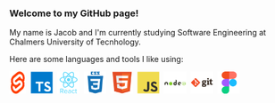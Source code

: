 ### Welcome to my GitHub page!

My name is Jacob and I'm currently studying Software Engineering at Chalmers University of Tecnhology.

Here are some languages and tools I like using:
<div>
  <img src="https://github.com/devicons/devicon/blob/master/icons/svelte/svelte-original.svg"			title="Svelte"		alt="Svelte"		width="30" height="40"/>&nbsp;
  <img src="https://github.com/devicons/devicon/blob/master/icons/typescript/typescript-original.svg"	title="TypeScript"	alt="TypeScript"	width="40" height="40"/>&nbsp;
	 <img src="https://github.com/devicons/devicon/blob/master/icons/react/react-original-wordmark.svg"	title="React"		alt="React"			width="40" height="40"/>&nbsp;
  <img src="https://github.com/devicons/devicon/blob/master/icons/css3/css3-plain-wordmark.svg"			title="CSS3"		alt="CSS"			width="40" height="40"/>&nbsp;
  <img src="https://github.com/devicons/devicon/blob/master/icons/html5/html5-original.svg"				title="HTML5"		alt="HTML"			width="40" height="40"/>&nbsp;
  <img src="https://github.com/devicons/devicon/blob/master/icons/javascript/javascript-original.svg"	title="JavaScript"	alt="JavaScript"	width="40" height="40"/>&nbsp;
  <img src="https://github.com/devicons/devicon/blob/master/icons/nodejs/nodejs-original-wordmark.svg"	title="NodeJS"		alt="NodeJS"		width="40" height="40"/>&nbsp;
  <img src="https://github.com/devicons/devicon/blob/master/icons/git/git-original-wordmark.svg"		title="Git"			alt="Git"			width="40" height="40"/>&nbsp;
  <img src="https://github.com/devicons/devicon/blob/master/icons/figma/figma-original.svg"				title="Figma"		alt="Figma"			width="40" height="40"/>&nbsp;
</div>
